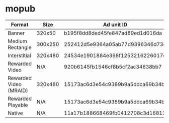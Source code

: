 # mopub

| Format                 | Size    | Ad unit ID                       |
| ---------------------- | ------- | -------------------------------- |
| Banner                 | 320x50  | b195f8dd8ded45fe847ad89ed1d016da |
| Medium Rectangle       | 300x250 | 252412d5e9364a05ab77d9396346d73d |
| Interstitial           | 320x480 | 24534e1901884e398f1253216226017e |
| Rewarded Video         | N/A     | 920b6145fb1546cf8b5cf2ac34638bb7 |
| Rewarded Video (MRAID) | 320x480 | 15173ac6d3e54c9389b9a5ddca69b34b |
| Rewarded Playable      | N/A     | 15173ac6d3e54c9389b9a5ddca69b34b |
| Native                 | N/A     | 11a17b188668469fb0412708c3d16813 |